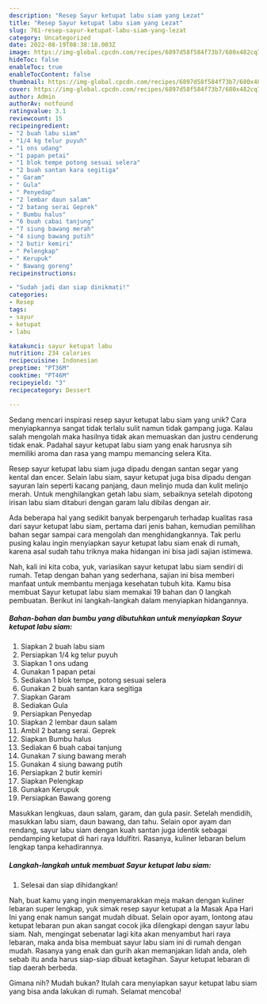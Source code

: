 ```yaml
---
description: "Resep Sayur ketupat labu siam yang Lezat"
title: "Resep Sayur ketupat labu siam yang Lezat"
slug: 761-resep-sayur-ketupat-labu-siam-yang-lezat
category: Uncategorized
date: 2022-08-19T08:38:18.003Z
image: https://img-global.cpcdn.com/recipes/6897d58f584f73b7/680x482cq70/sayur-ketupat-labu-siam-foto-resep-utama.jpg
hideToc: false
enableToc: true
enableTocContent: false
thumbnail: https://img-global.cpcdn.com/recipes/6897d58f584f73b7/680x482cq70/sayur-ketupat-labu-siam-foto-resep-utama.jpg
cover: https://img-global.cpcdn.com/recipes/6897d58f584f73b7/680x482cq70/sayur-ketupat-labu-siam-foto-resep-utama.jpg
author: Admin
authorAv: notfound
ratingvalue: 3.1
reviewcount: 15
recipeingredient:
- "2 buah labu siam"
- "1/4 kg telur puyuh"
- "1 ons udang"
- "1 papan petai"
- "1 blok tempe potong sesuai selera"
- "2 buah santan kara segitiga"
- " Garam"
- " Gula"
- " Penyedap"
- "2 lembar daun salam"
- "2 batang serai Geprek"
- " Bumbu halus"
- "6 buah cabai tanjung"
- "7 siung bawang merah"
- "4 siung bawang putih"
- "2 butir kemiri"
- " Pelengkap"
- " Kerupuk"
- " Bawang goreng"
recipeinstructions:

- "Sudah jadi dan siap dinikmati!"
categories:
- Resep
tags:
- sayur
- ketupat
- labu

katakunci: sayur ketupat labu 
nutrition: 234 calories
recipecuisine: Indonesian
preptime: "PT36M"
cooktime: "PT46M"
recipeyield: "3"
recipecategory: Dessert

---
```





Sedang mencari inspirasi resep sayur ketupat labu siam yang unik? Cara menyiapkannya sangat tidak terlalu sulit namun tidak gampang juga. Kalau salah mengolah maka hasilnya tidak akan memuaskan dan justru cenderung tidak enak. Padahal sayur ketupat labu siam yang enak harusnya sih memiliki aroma dan rasa yang mampu memancing selera Kita.





Resep sayur ketupat labu siam juga dipadu dengan santan segar yang kental dan encer. Selain labu siam, sayur ketupat juga bisa dipadu dengan sayuran lain seperti kacang panjang, daun melinjo muda dan kulit melinjo merah. Untuk menghilangkan getah labu siam, sebaiknya setelah dipotong irisan labu siam ditaburi dengan garam lalu dibilas dengan air.

Ada beberapa hal yang sedikit banyak berpengaruh terhadap kualitas rasa dari sayur ketupat labu siam, pertama dari jenis bahan, kemudian pemilihan bahan segar sampai cara mengolah dan menghidangkannya. Tak perlu pusing kalau ingin menyiapkan sayur ketupat labu siam enak di rumah, karena asal sudah tahu triknya maka hidangan ini bisa jadi sajian istimewa.






Nah, kali ini kita coba, yuk, variasikan sayur ketupat labu siam sendiri di rumah. Tetap dengan bahan yang sederhana, sajian ini bisa memberi manfaat untuk membantu menjaga kesehatan tubuh kita. Kamu bisa membuat Sayur ketupat labu siam memakai 19 bahan dan 0 langkah pembuatan. Berikut ini langkah-langkah dalam menyiapkan hidangannya.

<!--inarticleads1-->

##### Bahan-bahan dan bumbu yang dibutuhkan untuk menyiapkan Sayur ketupat labu siam:

1. Siapkan 2 buah labu siam
1. Persiapkan 1/4 kg telur puyuh
1. Siapkan 1 ons udang
1. Gunakan 1 papan petai
1. Sediakan 1 blok tempe, potong sesuai selera
1. Gunakan 2 buah santan kara segitiga
1. Siapkan  Garam
1. Sediakan  Gula
1. Persiapkan  Penyedap
1. Siapkan 2 lembar daun salam
1. Ambil 2 batang serai. Geprek
1. Siapkan  Bumbu halus
1. Sediakan 6 buah cabai tanjung
1. Gunakan 7 siung bawang merah
1. Gunakan 4 siung bawang putih
1. Persiapkan 2 butir kemiri
1. Siapkan  Pelengkap
1. Gunakan  Kerupuk
1. Persiapkan  Bawang goreng


Masukkan lengkuas, daun salam, garam, dan gula pasir. Setelah mendidih, masukkan labu siam, daun bawang, dan tahu. Selain opor ayam dan rendang, sayur labu siam dengan kuah santan juga identik sebagai pendamping ketupat di hari raya Idulfitri. Rasanya, kuliner lebaran belum lengkap tanpa kehadirannya. 

<!--inarticleads2-->

##### Langkah-langkah untuk membuat Sayur ketupat labu siam:


1. Selesai dan siap dihidangkan!

Nah, buat kamu yang ingin menyemarakkan meja makan dengan kuliner lebaran super lengkap, yuk simak resep sayur ketupat a la Masak Apa Hari Ini yang enak namun sangat mudah dibuat. Selain opor ayam, lontong atau ketupat lebaran pun akan sangat cocok jika dilengkapi dengan sayur labu siam. Nah, mengingat sebenatar lagi kita akan menyambut hari raya lebaran, maka anda bisa membuat sayur labu siam ini di rumah dengan mudah. Rasanya yang enak dan gurih akan memanjakan lidah anda, oleh sebab itu anda harus siap-siap dibuat ketagihan. Sayur ketupat lebaran di tiap daerah berbeda. 

Gimana nih? Mudah bukan? Itulah cara menyiapkan sayur ketupat labu siam yang bisa anda lakukan di rumah. Selamat mencoba!
